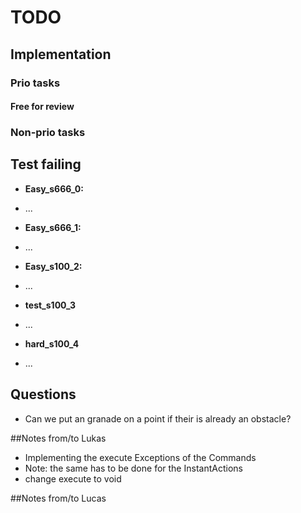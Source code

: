 # TODO
## Implementation
### Prio tasks
####

#### Free for review

	
####


### Non-prio tasks

## Test failing
* <b>Easy_s666_0:</b>
- ...
* <b>Easy_s666_1:</b>
- ...
* <b>Easy_s100_2:</b>
- ...
* <b>test_s100_3</b>
- ...
* <b>hard_s100_4</b>
- ...


## Questions
- Can we put an granade on a point if their is already an obstacle?


##Notes from/to Lukas
- Implementing the execute Exceptions of the Commands
- Note: the same has to be done for the InstantActions
- change execute to void 

##Notes from/to Lucas
